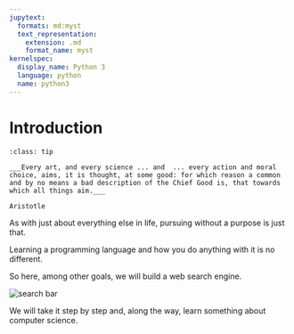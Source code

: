 ```yaml
---
jupytext:
  formats: md:myst
  text_representation:
    extension: .md
    format_name: myst
kernelspec:
  display_name: Python 3
  language: python
  name: python3
---
```


# Introduction

```{admonition} Begin at the End
:class: tip

___Every art, and every science ... and  ... every action and moral choice, aims, it is thought, at some good: for which reason a common and by no means a bad description of the Chief Good is, that towards which all things aim.___

Aristotle

```

As with just about everything else in life, pursuing without a purpose is just that.

Learning a programming language and how you do anything with it is no different.

So here, among other goals, we will build a web search engine.

![search bar](searchbar.png)

We will take it step by step and, along the way, learn something about computer science.
